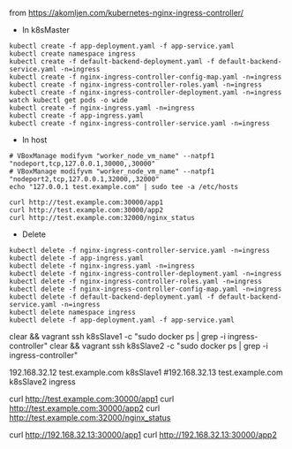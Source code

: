 from https://akomljen.com/kubernetes-nginx-ingress-controller/

* In k8sMaster

```shell
kubectl create -f app-deployment.yaml -f app-service.yaml
kubectl create namespace ingress
kubectl create -f default-backend-deployment.yaml -f default-backend-service.yaml -n=ingress
kubectl create -f nginx-ingress-controller-config-map.yaml -n=ingress
kubectl create -f nginx-ingress-controller-roles.yaml -n=ingress
kubectl create -f nginx-ingress-controller-deployment.yaml -n=ingress
watch kubectl get pods -o wide
kubectl create -f nginx-ingress.yaml -n=ingress
kubectl create -f app-ingress.yaml
kubectl create -f nginx-ingress-controller-service.yaml -n=ingress
```

* In host

```shell
# VBoxManage modifyvm "worker_node_vm_name" --natpf1 "nodeport,tcp,127.0.0.1,30000,,30000"
# VBoxManage modifyvm "worker_node_vm_name" --natpf1 "nodeport2,tcp,127.0.0.1,32000,,32000"
echo "127.0.0.1 test.example.com" | sudo tee -a /etc/hosts

curl http://test.example.com:30000/app1
curl http://test.example.com:30000/app2
curl http://test.example.com:32000/nginx_status
```

* Delete

```shell
kubectl delete -f nginx-ingress-controller-service.yaml -n=ingress
kubectl delete -f app-ingress.yaml
kubectl delete -f nginx-ingress.yaml -n=ingress
kubectl delete -f nginx-ingress-controller-deployment.yaml -n=ingress
kubectl delete -f nginx-ingress-controller-roles.yaml -n=ingress
kubectl delete -f nginx-ingress-controller-config-map.yaml -n=ingress
kubectl delete -f default-backend-deployment.yaml -f default-backend-service.yaml -n=ingress
kubectl delete namespace ingress
kubectl delete -f app-deployment.yaml -f app-service.yaml
```

clear && vagrant ssh k8sSlave1 -c "sudo docker ps | grep -i ingress-controller"
clear && vagrant ssh k8sSlave2 -c "sudo docker ps | grep -i ingress-controller"

192.168.32.12 test.example.com k8sSlave1
#192.168.32.13 test.example.com k8sSlave2 ingress


curl http://test.example.com:30000/app1
curl http://test.example.com:30000/app2
curl http://test.example.com:32000/nginx_status


curl http://192.168.32.13:30000/app1
curl http://192.168.32.13:30000/app2







####
